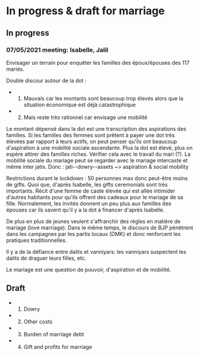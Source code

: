 # In progress & draft for marriage

## In progress

### 07/05/2021 meeting: Isabelle, Jalil
Envisager un terrain pour enquêter les familles des époux/épouses des 117 mariés.

Double discour autour de la dot :
  - 1. Mauvais car les montants sont beaucoup trop élevés alors que la situation économique est déjà catastrophique
  - 2. Mais reste très rationnel car envisage une mobilité

Le montant dépensé dans la dot est une transcription des aspirations des familles.
Si les familles des femmes sont prêtent à payer une dot très élevées par rapport à leurs actifs, on peut penser qu'ils ont beaucoup d'aspiration à une mobilité sociale ascendante.
Plus la dot est élevé, plus on espère attirer des familles riches.
Vérifier cela avec le travail du mari (?).
La mobilité sociale du mariage peut se regarder avec le mariage intercaste et même inter jatis.
Donc : jati--dowry--assets ~> aspiration & social mobility

Restrictions durant le lockdown : 50 personnes max donc peut-être moins de gifts.
Quoi que, d'après Isabelle, les gifts ceremonials sont très importants. Récit d'une femme de caste élevée qui est allée intimider d'autres habitants pour qu'ils offrent des cadeaux pour le mariage de sa fille.
Normalement, les invités donnent un peu plus aux familles des épouses car ils savent qu'il y a la dot à financer d'après Isabelle.

De plus en plus de jeunes veulent s'affranchir des règles en matière de mariage (love marriage).
Dans le même temps, le discours de BJP pénètrent dans les campagnes par les partis locaux (DMK) et donc renforcent les pratiques traditionnelles.

Il y a de la défiance entre dalits et vanniyars: les vanniyars suspectent les dalits de draguer leurs filles, etc.

Le mariage est une question de pouvoir, d'aspiration et de mobilité.


## Draft
  - 1. Dowry
  - 2. Other costs
  - 3. Burden of marriage debt
  - 4. Gift and profits for marriage
